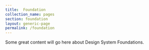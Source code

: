 ```yaml
---
title:  Foundation
collection_name: pages
section: foundation
layout: generic-page
permalink: /foundation
---
```


Some great content will go here about Design System Foundations.
